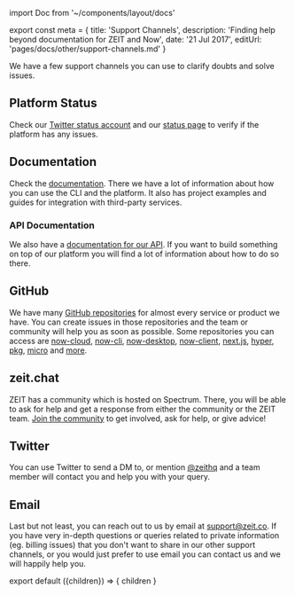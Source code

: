 import Doc from '~/components/layout/docs'

export const meta = {
title: 'Support Channels',
description: 'Finding help beyond documentation for ZEIT and Now',
date: '21 Jul 2017',
editUrl: 'pages/docs/other/support-channels.md'
}

We have a few support channels you can use to clarify doubts and solve issues.

## Platform Status

Check our [Twitter status account](https://twitter.com/zeit_status) and our [status page](https://zeit-status.co/) to verify if the platform has any issues.

## Documentation

Check the [documentation](/docs). There we have a lot of information about how you can use the CLI and the platform. It also has project examples and guides for integration with third-party services.

### API Documentation

We also have a [documentation for our API](https://zeit.co/docs/api). If you want to build something on top of our platform you will find a lot of information about how to do so there.

## GitHub

We have many [GitHub repositories](https://github.com/zeit) for almost every service or product we have. You can create issues in those repositories and the team or community will help you as soon as possible. Some repositories you can access are [now-cloud](https://github.com/zeit/now-cloud), [now-cli](https://github.com/zeit/now-cli), [now-desktop](https://github.com/zeit/now-desktop), [now-client](https://github.com/zeit/now-client), [next.js](https://github.com/zeit/next.js), [hyper](https://github.com/zeit/hyper), [pkg](https://github.com/zeit/pkg), [micro](https://github.com/zeit/micro) and [more](https://github.com/zeit).

## zeit.chat

ZEIT has a community which is hosted on Spectrum. There, you will be able to ask for help and get a response from either the community or the ZEIT team. [Join the community](/chat) to get involved, ask for help, or give advice!

## Twitter

You can use Twitter to send a DM to, or mention [@zeithq](https://twitter.com/zeithq) and a team member will contact you and help you with your query.

## Email

Last but not least, you can reach out to us by email at [support@zeit.co](mailto:support@zeit.co). If you have very in-depth questions or queries related to private information (eg. billing issues) that you don't want to share in our other support channels, or you would just prefer to use email you can contact us and we will happily help you.

export default ({children}) => <Doc meta={meta}>{ children }</Doc>
